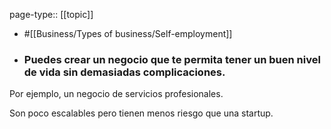 page-type:: [[topic]]

- #[[Business/Types of business/Self-employment]]

- ### Puedes crear un negocio que te permita tener un buen nivel de vida sin demasiadas complicaciones.

Por ejemplo, un negocio de servicios profesionales.

Son poco escalables pero tienen menos riesgo que una startup.



